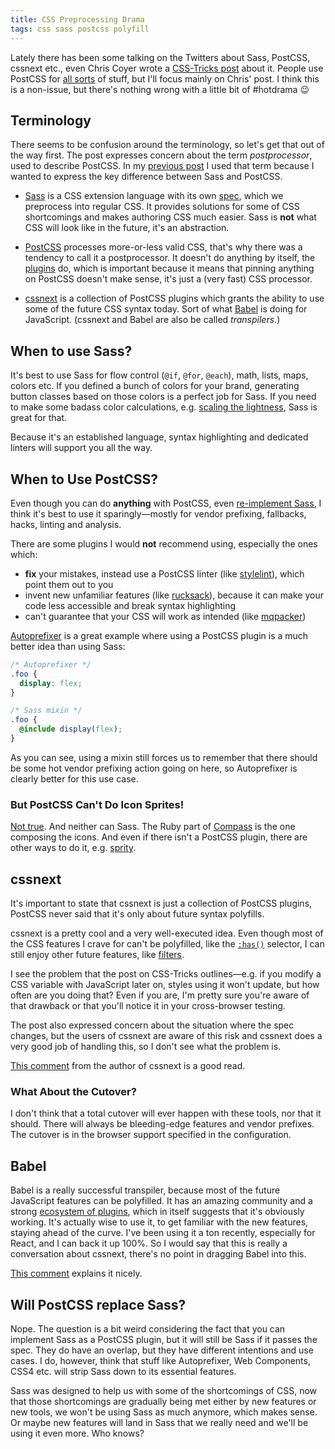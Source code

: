 ```yaml
---
title: CSS Preprocessing Drama
tags: css sass postcss polyfill
---
```


Lately there has been some talking on the Twitters about Sass, PostCSS, cssnext etc., even Chris Coyer wrote a [CSS-Tricks post](https://css-tricks.com/the-trouble-with-preprocessing-based-on-future-specs/) about it. People use PostCSS for [all sorts][postcss-plugins] of stuff, but I'll focus mainly on Chris' post. I think this is a non-issue, but there's nothing wrong with a little bit of #hotdrama :wink:

## Terminology

There seems to be confusion around the terminology, so let's get that out of the way first. The post expresses concern about the term *postprocessor*, used to describe PostCSS. In my [previous post](http://twin.github.io/css-pre-vs-post-processing/) I used that term because I wanted to express the key difference between Sass and PostCSS.

  * [Sass] is a CSS extension language with its own [spec][sass-spec], which we preprocess into regular CSS. It provides solutions for some of CSS shortcomings and makes authoring CSS much easier. Sass is **not** what CSS will look like in the future, it's an abstraction.

  * [PostCSS] processes more-or-less valid CSS, that's why there was a tendency to call it a postprocessor. It doesn't do anything by itself, the [plugins][postcss-plugins] do, which is important because it means that pinning anything on PostCSS doesn't make sense, it's just a (very fast) CSS processor.

  * [cssnext] is a collection of PostCSS plugins which grants the ability to use some of the future CSS syntax today. Sort of what [Babel] is doing for JavaScript. (cssnext and Babel are also be called *transpilers*.)

## When to use Sass?

It's best to use Sass for flow control (`@if`, `@for`, `@each`), math, lists, maps, colors etc. If you defined a bunch of colors for your brand, generating button classes based on those colors is a perfect job for Sass. If you need to make some badass color calculations, e.g. [scaling the lightness], Sass is great for that.

Because it's an established language, syntax highlighting and dedicated linters will support you all the way.

## When to Use PostCSS?

Even though you can do **anything** with PostCSS, even [re-implement Sass][precss], I think it's best to use it sparingly—mostly for vendor prefixing, fallbacks, hacks, linting and analysis.

There are some plugins I would **not** recommend using, especially the ones which:

  * **fix** your mistakes, instead use a PostCSS linter (like [stylelint]), which point them out to you
  * invent new unfamiliar features (like [rucksack]), because it can make your code less accessible and break syntax highlighting
  * can't guarantee that your CSS will work as intended (like [mqpacker])

[Autoprefixer] is a great example where using a PostCSS plugin is a much better idea than using Sass:

```scss
/* Autoprefixer */
.foo {
  display: flex;
}

/* Sass mixin */
.foo {
  @include display(flex);
}
```

As you can see, using a mixin still forces us to remember that there should be some hot vendor prefixing action going on here, so Autoprefixer is clearly better for this use case.

### But PostCSS Can't Do Icon Sprites!

[Not true][sprites]. And neither can Sass. The Ruby part of [Compass] is the one composing the icons. And even if there isn't a PostCSS plugin, there are other ways to do it, e.g. [sprity].

## cssnext

It's important to state that cssnext is just a collection of PostCSS plugins, PostCSS never said that it's only about future syntax polyfills.

cssnext is a pretty cool and a very well-executed idea. Even though most of the CSS features I crave for can't be polyfilled, like the [`:has()`] selector, I can still enjoy other future features, like [filters].

I see the problem that the post on CSS-Tricks outlines—e.g. if you modify a CSS variable with JavaScript later on, styles using it won't update, but how often are you doing that? Even if you are, I'm pretty sure you're aware of that drawback or that you'll notice it in your cross-browser testing.

The post also expressed concern about the situation where the spec changes, but the users of cssnext are aware of this risk and cssnext does a very good job of handling this, so I don't see what the problem is.

[This comment][cssnext-comment] from the author of cssnext is a good read.

### What About the Cutover?

I don't think that a total cutover will ever happen with these tools, nor that it should. There will always be bleeding-edge features and vendor prefixes. The cutover is in the browser support specified in the configuration.

## Babel

Babel is a really successful transpiler, because most of the future JavaScript features can be polyfilled. It has an amazing community and a strong [ecosystem of plugins][babel-gh], which in itself suggests that it's obviously working. It's actually wise to use it, to get familiar with the new features, staying ahead of the curve. I've been using it a ton recently, especially for React, and I can back it up 100%. So I would say that this is really a conversation about cssnext, there's no point in dragging Babel into this.

[This comment][babel-comment] explains it nicely.

## Will PostCSS replace Sass?

Nope. The question is a bit weird considering the fact that you can implement Sass as a PostCSS plugin, but it will still be Sass if it passes the spec. They do have an overlap, but they have different intentions and use cases. I do, however, think that stuff like Autoprefixer, Web Components, CSS4 etc. will strip Sass down to its essential features.

Sass was designed to help us with some of the shortcomings of CSS, now that those shortcomings are gradually being met either by new features or new tools, we won't be using Sass as much anymore, which makes sense. Or maybe new features will land in Sass that we really need and we'll be using it even more. Who knows?

[sass]: http://sass-lang.com/
[sass-spec]: https://github.com/sass/sass-spec
[sass-docs]: http://sass-lang.com/documentation/file.SASS_REFERENCE.html
[scaling the lightness]: https://github.com/silvenon/generator-wbp/blob/7d33d6c472d09744bad0b6b06292c53f670d40e3/generators/app/templates/styles/_functions.scss#L14-L20
[compass]: http://compass-style.org/
[sprity]: https://www.npmjs.com/package/sprity
[postcss]: https://github.com/postcss/postcss
[postcss-plugins]: https://github.com/postcss/postcss#plugins
[precss]: https://github.com/jonathantneal/precss
[stylelint]: https://github.com/stylelint/stylelint
[rucksack]: https://github.com/simplaio/rucksack
[mqpacker]: https://github.com/hail2u/node-css-mqpacker#known-issues
[sprites]: https://github.com/2createStudio/postcss-sprites
[autoprefixer]: https://github.com/postcss/autoprefixer
[cssnext]: http://cssnext.io/
[`:has()`]: https://drafts.csswg.org/selectors-4/#relational
[filters]: https://github.com/iamvdo/pleeease-filters#example
[cssnext-comment]: https://css-tricks.com/the-trouble-with-preprocessing-based-on-future-specs/#comment-1595997
[babel]: https://babeljs.io/
[babel-gh]: https://github.com/babel
[babel-comment]: https://css-tricks.com/the-trouble-with-preprocessing-based-on-future-specs/#comment-1595970
